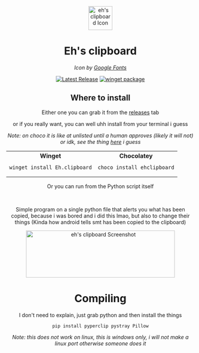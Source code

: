 <div align="center">
  <img width="64" height="64" alt="eh's clipboard Icon" src="https://github.com/user-attachments/assets/eef0b081-0c8f-49b9-9691-29660199aa82" />
  <h1>Eh's clipboard</h1>
  <i>Icon by <a href="https://fonts.google.com/icons">Google Fonts</a></i><p>
    
  </p>
<a href="https://github.com/huhuhuhuheh/ehclipboard/releases">
  <img src="https://img.shields.io/github/v/release/huhuhuhuheh/ehclipboard" alt="Latest Release"></a>
    <a href="#"><img alt="winget package" src="https://img.shields.io/winget/v/Eh.clipboard?label=winget"></a>
  <h2>Where to install</h2>
  <p>Either one you can grab it from the <a href="https://github.com/huhuhuhuheh/ehclipboard/releases">releases</a> tab</p>
  <p>or if you really want, you can well uhh install from your terminal i guess</p>
<i>Note: on choco it is like at unlisted until a human approves (likely it will not) or idk, see the thing <a href="https://community.chocolatey.org/packages/ehclipboard" target="_blank">here</a> i guess </i>
<table>
  <tr>
    <td align="center">
      <strong>Winget</strong>
      <pre><code>winget install Eh.clipboard</code></pre>
    </td>
    <td align="center">
      <strong>Chocolatey</strong>
      <pre><code>choco install ehclipboard</code></pre>
    </td>
  </tr>
</table>

<p>Or you can run from the Python script itself</p>
</div>

<br>


<div align="center">
  <p>Simple program on a single python file that alerts you what has been copied, because i was bored and i did this lmao, but also to change their things (Kinda how android tells smt has been copied to the clipboard)</p>
  <img width="398" height="126" alt="eh's clipboard Screenshot" src="https://github.com/user-attachments/assets/e7694d66-9ce9-431b-b519-c18704fe82c8" />
<h1>Compiling</h1>

I don't need to explain, just grab python and then install the things

```
pip install pyperclip pystray Pillow
```

<i>Note: this does not work on linux, this is windows only, i will not make a linux port otherwise someone does it</i>

</div>

